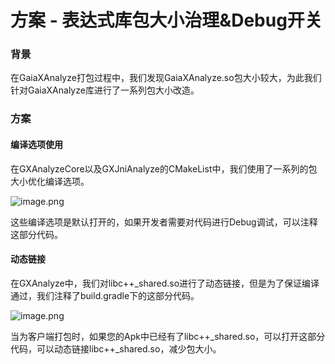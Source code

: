 # 方案 - 表达式库包大小治理&Debug开关

### 背景
在GaiaXAnalyze打包过程中，我们发现GaiaXAnalyze.so包大小较大，为此我们针对GaiaXAnalyze库进行了一系列包大小改造。

### 方案

#### 编译选项使用

在GXAnalyzeCore以及GXJniAnalyze的CMakeList中，我们使用了一系列的包大小优化编译选项。

![image.png](https://gw.alicdn.com/imgextra/i2/O1CN01vcNXwo1mNU9OrlXSs_!!6000000004942-2-tps-750-133.png)

这些编译选项是默认打开的，如果开发者需要对代码进行Debug调试，可以注释这部分代码。

#### 动态链接

在GXAnalyze中，我们对libc++_shared.so 进行了动态链接，但是为了保证编译通过，我们注释了build.gradle下的这部分代码。

![image.png](https://gw.alicdn.com/imgextra/i3/O1CN01YcjVLX1vwb3f6mwRQ_!!6000000006237-2-tps-692-128.png)

当为客户端打包时，如果您的Apk中已经有了libc++_shared.so，可以打开这部分代码，可以动态链接libc++_shared.so，减少包大小。
